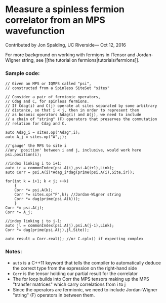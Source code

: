 # Measure a spinless fermion correlator from an MPS wavefunction #

<span class='article_sig'>Contributed by Jon Spalding, UC Riverside&mdash; Oct 12, 2016</span>

For more background on working with fermions in ITensor and Jordan-Wigner string,
see [[the tutorial on fermions|tutorials/fermions]].

### Sample code:

    // Given an MPS or IQMPS called "psi",
    // constructed from a Spinless SiteSet "sites"
    
    // Consider a pair of fermionic operators,
    // Cdag and C, for spinless fermions.
    // If Cdag(i) and C(j) operate at sites separated by some arbitrary
    // distance, so that i < j, then in order to represent them
    // as bosonic operators Adag(i) and A(j), we need to include 
    // a chain of "string" (F) operators that preserves the commutation
    // relation for Cdag and C.
    
    auto Adag_i = sites.op("Adag",i);
    auto A_j = sites.op("A",j);
    
    //'gauge' the MPS to site i
    //any 'position' between i and j, inclusive, would work here
    psi.position(i); 
    
    //index linking i to i+1:
    auto ir = commonIndex(psi.A(i),psi.A(i+1),Link);
    auto Corr = psi.A(i)*Adag_i*dag(prime(psi.A(i),Site,ir));
    
    for(int k = i+1; k < j; ++k)
        {
        Corr *= psi.A(k);
        Corr *= sites.op("F",k); //Jordan-Wigner string
        Corr *= dag(prime(psi.A(k)));
        }
    Corr *= psi.A(j);
    Corr *= A_j;
    
    //index linking j to j-1:
    auto jl = commonIndex(psi.A(j),psi.A(j-1),Link);
    Corr *= dag(prime(psi.A(j),jl,Site));
    
    auto result = Corr.real(); //or C.cplx() if expecting complex


### Notes:
* `auto` is a C++11 keyword that tells the compiler to automatically deduce the correct type from the expression on the right-hand side
* `Corr` is the tensor holding our partial result for the correlator
* The for loop builds into Corr the MPS tensors making up the MPS "transfer matrices" which carry correlations from i to j
* Since the operators are fermionic, we need to include Jordan-Wigner "string" (F) operators in between them.


